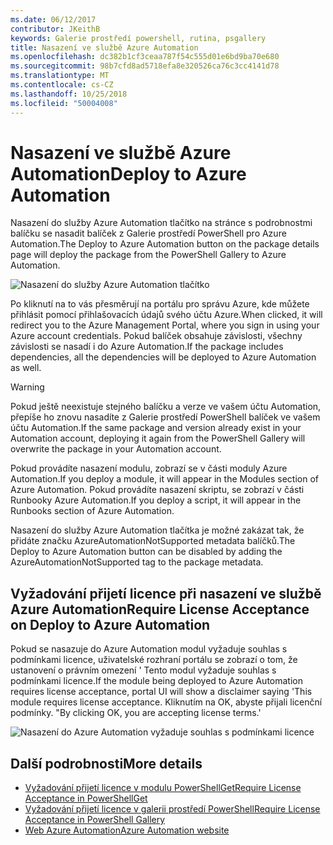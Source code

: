 ```yaml
---
ms.date: 06/12/2017
contributor: JKeithB
keywords: Galerie prostředí powershell, rutina, psgallery
title: Nasazení ve službě Azure Automation
ms.openlocfilehash: dc382b1cf3ceaa787f54c555d01e6bd9ba70e680
ms.sourcegitcommit: 98b7cfd8ad5718efa8e320526ca76c3cc4141d78
ms.translationtype: MT
ms.contentlocale: cs-CZ
ms.lasthandoff: 10/25/2018
ms.locfileid: "50004008"
---
```

# <a name="deploy-to-azure-automation"></a><span data-ttu-id="da8cc-103">Nasazení ve službě Azure Automation</span><span class="sxs-lookup"><span data-stu-id="da8cc-103">Deploy to Azure Automation</span></span>

<span data-ttu-id="da8cc-104">Nasazení do služby Azure Automation tlačítko na stránce s podrobnostmi balíčku se nasadit balíček z Galerie prostředí PowerShell pro Azure Automation.</span><span class="sxs-lookup"><span data-stu-id="da8cc-104">The Deploy to Azure Automation button on the package details page will deploy the package from the PowerShell Gallery to Azure Automation.</span></span>

![Nasazení do služby Azure Automation tlačítko](../../Images/DeployToAzureAutomationButton.png)

<span data-ttu-id="da8cc-106">Po kliknutí na to vás přesměrují na portálu pro správu Azure, kde můžete přihlásit pomocí přihlašovacích údajů svého účtu Azure.</span><span class="sxs-lookup"><span data-stu-id="da8cc-106">When clicked, it will redirect you to the Azure Management Portal, where you sign in using your Azure account credentials.</span></span>
<span data-ttu-id="da8cc-107">Pokud balíček obsahuje závislosti, všechny závislosti se nasadí i do Azure Automation.</span><span class="sxs-lookup"><span data-stu-id="da8cc-107">If the package includes dependencies, all the dependencies will be deployed to Azure Automation as well.</span></span>

> [!WARNING]
> <span data-ttu-id="da8cc-108">Pokud ještě neexistuje stejného balíčku a verze ve vašem účtu Automation, přepíše ho znovu nasadíte z Galerie prostředí PowerShell balíček ve vašem účtu Automation.</span><span class="sxs-lookup"><span data-stu-id="da8cc-108">If the same package and version already exist in your Automation account, deploying it again from the PowerShell Gallery will overwrite the package in your Automation account.</span></span>

<span data-ttu-id="da8cc-109">Pokud provádíte nasazení modulu, zobrazí se v části moduly Azure Automation.</span><span class="sxs-lookup"><span data-stu-id="da8cc-109">If you deploy a module, it will appear in the Modules section of Azure Automation.</span></span>  <span data-ttu-id="da8cc-110">Pokud provádíte nasazení skriptu, se zobrazí v části Runbooky Azure Automation.</span><span class="sxs-lookup"><span data-stu-id="da8cc-110">If you deploy a script, it will appear in the Runbooks section of Azure Automation.</span></span>

<span data-ttu-id="da8cc-111">Nasazení do služby Azure Automation tlačítka je možné zakázat tak, že přidáte značku AzureAutomationNotSupported metadata balíčků.</span><span class="sxs-lookup"><span data-stu-id="da8cc-111">The Deploy to Azure Automation button can be disabled by adding the AzureAutomationNotSupported tag to the package metadata.</span></span>

## <a name="require-license-acceptance-on-deploy-to-azure-automation"></a><span data-ttu-id="da8cc-112">Vyžadování přijetí licence při nasazení ve službě Azure Automation</span><span class="sxs-lookup"><span data-stu-id="da8cc-112">Require License Acceptance on Deploy to Azure Automation</span></span>

<span data-ttu-id="da8cc-113">Pokud se nasazuje do Azure Automation modul vyžaduje souhlas s podmínkami licence, uživatelské rozhraní portálu se zobrazí o tom, že ustanovení o právním omezení ' Tento modul vyžaduje souhlas s podmínkami licence.</span><span class="sxs-lookup"><span data-stu-id="da8cc-113">If the module being deployed to Azure Automation requires license acceptance, portal UI will show a disclaimer saying 'This module requires license acceptance.</span></span> <span data-ttu-id="da8cc-114">Kliknutím na OK, abyste přijali licenční podmínky. "</span><span class="sxs-lookup"><span data-stu-id="da8cc-114">By clicking OK, you are accepting license terms.'</span></span>

![Nasazení do Azure Automation vyžaduje souhlas s podmínkami licence](../../Images/DeployToAzureAutomationRequireLicenseAcceptanceDisclaimer.png)

## <a name="more-details"></a><span data-ttu-id="da8cc-116">Další podrobnosti</span><span class="sxs-lookup"><span data-stu-id="da8cc-116">More details</span></span>

- [<span data-ttu-id="da8cc-117">Vyžadování přijetí licence v modulu PowerShellGet</span><span class="sxs-lookup"><span data-stu-id="da8cc-117">Require License Acceptance in PowerShellGet</span></span>](../../concepts/module-license-acceptance.md)
- [<span data-ttu-id="da8cc-118">Vyžadování přijetí licence v galerii prostředí PowerShell</span><span class="sxs-lookup"><span data-stu-id="da8cc-118">Require License Acceptance in PowerShell Gallery</span></span>](packages-that-require-license-acceptance.md)
- [<span data-ttu-id="da8cc-119">Web Azure Automation</span><span class="sxs-lookup"><span data-stu-id="da8cc-119">Azure Automation website</span></span>](http://azure.microsoft.com/services/automation/)
